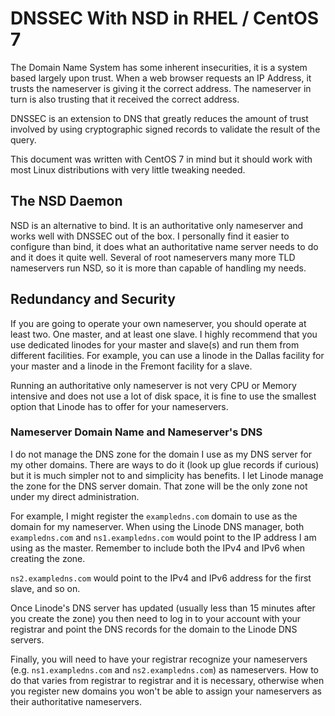 DNSSEC With NSD in RHEL / CentOS 7
==================================

The Domain Name System has some inherent insecurities, it is a system based
largely upon trust. When a web browser requests an IP Address, it trusts the
nameserver is giving it the correct address. The nameserver in turn is also
trusting that it received the correct address.

DNSSEC is an extension to DNS that greatly reduces the amount of trust involved
by using cryptographic signed records to validate the result of the query.

This document was written with CentOS 7 in mind but it should work with most
Linux distributions with very little tweaking needed.

## The NSD Daemon

NSD is an alternative to bind. It is an authoritative only nameserver and works
well with DNSSEC out of the box. I personally find it easier to configure than
bind, it does what an authoritative name server needs to do and it does it
quite well. Several of root nameservers many more TLD nameservers run NSD, so
it is more than capable of handling my needs.

## Redundancy and Security

If you are going to operate your own nameserver, you should operate at least
two. One master, and at least one slave. I highly recommend that you use
dedicated linodes for your master and slave(s) and run them from different
facilities. For example, you can use a linode in the Dallas facility for your
master and a linode in the Fremont facility for a slave.

Running an authoritative only nameserver is not very CPU or Memory intensive
and does not use a lot of disk space, it is fine to use the smallest option
that Linode has to offer for your nameservers.

### Nameserver Domain Name and Nameserver's DNS

I do not manage the DNS zone for the domain I use as my DNS server for my
other domains. There are ways to do it (look up glue records if curious) but it
is much simpler not to and simplicity has benefits. I let Linode manage the
zone for the DNS server domain. That zone will be the only zone not under my
direct administration.

For example, I might register the `exampledns.com` domain to use as the
domain for my nameserver. When using the Linode DNS manager, both
`exampledns.com` and `ns1.exampledns.com` would point to the IP address I am
using as the master. Remember to include both the IPv4 and IPv6 when creating
the zone.

`ns2.exampledns.com` would point to the IPv4 and IPv6 address for the first
slave, and so on.

Once Linode's DNS server has updated (usually less than 15 minutes after you
create the zone) you then need to log in to your account with your registrar
and point the DNS records for the domain to the Linode DNS servers.

Finally, you will need to have your registrar recognize your nameservers (e.g.
`ns1.exampledns.com` and `ns2.exampledns.com`) as nameservers. How to do that
varies from registrar to registrar and it is necessary, otherwise when you
register new domains you won't be able to assign your nameservers as their
authoritative nameservers.